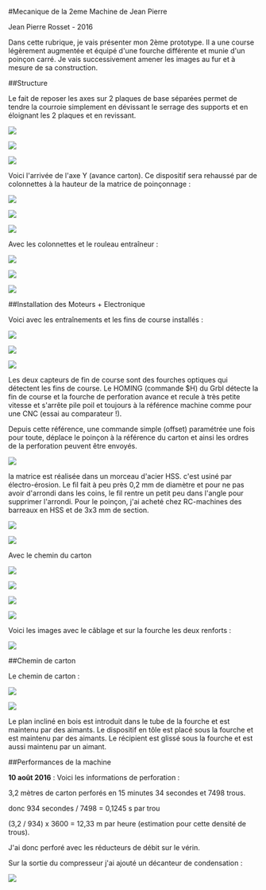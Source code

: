 
#Mecanique de la 2eme Machine de Jean Pierre

Jean Pierre Rosset - 2016


Dans cette rubrique, je vais présenter mon 2ème prototype. Il a une course légèrement augmentée et équipé d'une fourche différente et munie d'un poinçon carré.
Je vais successivement amener les images au fur et à mesure de sa construction.

##Structure

Le fait de reposer les axes sur 2 plaques de base séparées permet de tendre la courroie simplement en dévissant le serrage des supports et en éloignant les 2 plaques et en revissant. 

![](p1.jpg)

![](p2.jpg)

![](p3.jpg)

Voici l'arrivée de l'axe Y (avance carton). Ce dispositif sera rehaussé par de colonnettes à la hauteur de la matrice de poinçonnage :

![](p4.jpg)

![](p5.jpg)

![](p6.jpg)

Avec les colonnettes et le rouleau entraîneur :

![](p7.jpg)

![](p8.jpg)

![](p9.jpg)

##Installation des Moteurs + Electronique

Voici avec les entraînements et les fins de course installés :

![](p10.jpg)

![](p11.jpg)

![](p12.jpg)

Les deux capteurs de fin de course sont des fourches optiques qui détectent les fins de course. Le HOMING (commande $H) du Grbl détecte la fin de course et la fourche de perforation avance et recule à très petite vitesse et s'arrête pile poil et toujours à la référence machine comme pour une CNC (essai au comparateur !).

Depuis cette référence, une commande simple (offset) paramétrée une fois pour toute, déplace le poinçon à la référence du carton et ainsi les ordres de la perforation peuvent être envoyés.

![](p13.jpg)


la matrice est réalisée dans un morceau d'acier HSS.
c'est usiné par électro-érosion. Le fil fait à peu près 0,2 mm de diamètre et pour ne pas avoir d'arrondi dans les coins, le fil rentre un petit peu dans l'angle pour supprimer l'arrondi.
Pour le poinçon, j'ai acheté chez RC-machines des barreaux en HSS et de 3x3 mm de section.

![](p14.jpg)

![](p15.jpg)

Avec le chemin du carton

![](p16.jpg)

![](p17.jpg)

![](p18.jpg)

![](p19.jpg)

Voici les images avec le câblage et sur la fourche les deux renforts :

![](p20.jpg)

##Chemin de carton

Le chemin de carton :

![](ch1.jpg)

![](ch2.jpg)

Le plan incliné en bois est introduit dans le tube de la fourche et est maintenu par des aimants. Le dispositif en tôle est placé sous la fourche et est maintenu par des aimants.
Le récipient est glissé sous la fourche et est aussi maintenu par un aimant.


##Performances de la machine


**10 août 2016** : Voici les informations de perforation :

3,2 mètres de carton perforés en 15 minutes 34 secondes et 7498 trous.

donc 934 secondes / 7498 = 0,1245 s par trou

(3,2 / 934) x 3600 = 12,33 m par heure (estimation pour cette densité de trous).

J'ai donc perforé avec les réducteurs de débit sur le vérin.

Sur la sortie du compresseur j'ai ajouté un décanteur de condensation :

![](dec.jpg)